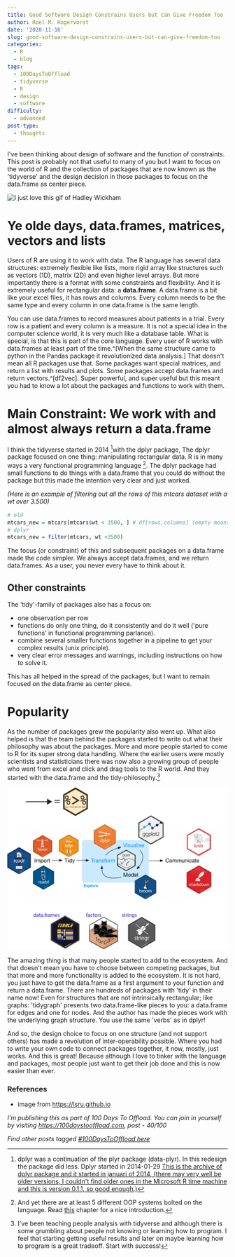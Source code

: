 ```yaml
---
title: Good Software Design Constrains Users but can Give Freedom Too
author: Roel M. Hogervorst
date: '2020-11-16'
slug: good-software-design-constrains-users-but-can-give-freedom-too
categories:
  - R
  - blog
tags:
  - 100DaysToOffload
  - tidyverse
  - R
  - design
  - software
difficulty:
  - advanced
post-type:
  - thoughts
---
```


I've been thinking about design of software and the function of constraints.
This post is probably not that useful to many of you but I 
want to focus on the world of R and the collection of packages that are now 
known as the 'tidyverse' and the design decision in those packages to focus on
the data.frame as center piece.

![I just love this gif of Hadley Wickham ](https://media1.tenor.com/images/cb27704982766b4f02691ea975d9a259/tenor.gif?itemid=11365139)

# Ye olde days, data.frames, matrices, vectors and lists
Users of R are using it to work with data. The R language has several data
structures: extremely flexible like lists, more rigid 
array like structures such as vectors (1D), matrix (2D) and even higher level arrays. But more
importantly there is a format with some constraints and flexibility. And it is 
extremely useful for rectangular data: a **data.frame**. A data.frame
is a bit like your excel files, it has rows and columns. Every column needs to
be the same type and every column in one data.frame is the same length.

You can use data.frames to record measures about patients in a trial. Every row
is a patient and every column is a measure. It is not a special idea in the 
computer science world, it is very much like a database table. What is special, 
is that this is part of the core language. Every user of R works with 
data.frames at least part of the time.^[When the same structure came to python in the Pandas package it revolutionized data analysis.] That doesn't mean all R packages
use that. Some packages want special matrices, and return a list with results
and plots. Some packages accept data.frames and return vectors.^[df2vec]. 
Super powerful, and super useful but this meant you had to know a lot about the packages and functions to work with
them. 


# Main Constraint: We work with and almost always return a data.frame
I think the tidyverse started in 2014 [^dplyr]with the dplyr package, 
The dplyr package focused on one thing: manipulating rectangular data. R is in
many ways a very functional programming language [^fp]. The dplyr package had 
small functions to do things with a data.frame that you could do without the 
package but this made the intention very clear and just worked.

_(Here is an example of filtering out all the rows of this mtcars dataset with a
wt over 3.500)_

```r
# old
mtcars_new = mtcars[mtcars$wt < 3500, ] # df[rows,columns] (empty means all) 
# dplyr
mtcars_new = filter(mtcars, wt <3500)
```

The focus (or constraint) of this and subsequent packages on a data.frame made
the code simpler. We always accept data.frames, and we return data.frames. 
As a user, you never every have to think about it. 

## Other constraints
The 'tidy'-family of packages also has a focus on: 

* one observation per row
* functions do only one thing, do it consistently and do it well ('pure functions' in functional programming parlance).
* combine several smaller functions together in a pipeline to get your complex results (unix principle).
* very clear error messages and warnings, including instructions on how to solve it.

This has all helped in the spread of the packages, but I want to remain focused on the data.frame as center piece.


# Popularity
As the number of packages grew the popularity also went up. What also helped 
is that the team behind the packages started to write out what their philosophy
was about the packages. More and more people started to come to R for its super
strong data handling. Where the earlier users were mostly scientists and statisticians there was now also a growing group of people who went from excel and click and
drag tools to the R world. And they started with the data.frame and the 
tidy-philosophy.[^tidyph] 


![](tidyverse_data_science.png)

The amazing thing is that many people started to add to the ecosystem. And that
doesn't mean you have to choose between competing packages, but that more and 
more functionality is added to the ecosystem. It is not
hard, you just have to get the data.frame as a first argument to your function and
return a data.frame. There are hundreds of packages with 'tidy' in their name
now! Even for structures that are not intrinsically rectangular; like graphs: 'tidygraph' presents two data.frame-like pieces to you: a data.frame for edges 
and one for nodes. And the author has made the pieces work with the underlying
graph structure. You use the same 'verbs' as in dplyr! 

And so, the design choice to focus on one structure (and not support others) 
has made a revolution of inter-operability
possible. Where you had to write your own code to connect packages together,
it now, mostly, just works. And this is great! Because although I love to tinker
with the language and packages, most people just want to get their job done and
this is now easier than ever. 



### References

[^dplyr]: dplyr was a continuation of the plyr package (data-plyr). In this redesign the package did less. Dplyr started in 2014-01-29 [This is the archive of dplyr package and it started in januari of 2014, (there may very well be older versions, I couldn't find older ones in the Microsoft R time machine and this is version 0.1.1, so good enough.)](https://cran.r-project.org/src/contrib/Archive/dplyr/)

  
[^df2vec]: And the R language doesn't really help, because it simplifies data structures such as a data.frame with one column to a vector.

[^fp]: And yet there are at least 5 different OOP systems bolted on the language. Read [this](https://adv-r.hadley.nz/oo.html "advanced R - Wickham")  chapter for a nice introduction.

[^tidyph]: I've been teaching people analysis with tidyverse and although there is
some grumbling about people not knowing or learning how to program. I feel that
starting getting useful results and later on maybe learning how to program is a
great tradeoff. Start with success!

* image from <https://lsru.github.io>

*I’m publishing this as part of 100 Days To Offload. You can join in yourself by visiting https://100daystooffload.com, post - 40/100*

*Find other posts tagged  [#100DaysToOffload here](https://notes.rmhogervorst.nl/tags/100DaysToOffload/)*
